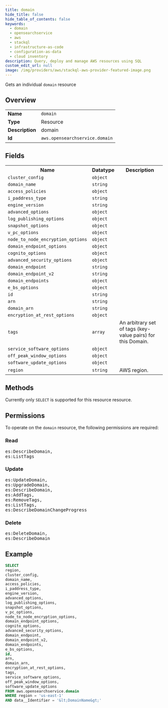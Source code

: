 ```yaml
---
title: domain
hide_title: false
hide_table_of_contents: false
keywords:
  - domain
  - opensearchservice
  - aws
  - stackql
  - infrastructure-as-code
  - configuration-as-data
  - cloud inventory
description: Query, deploy and manage AWS resources using SQL
custom_edit_url: null
image: /img/providers/aws/stackql-aws-provider-featured-image.png
---
```

Gets an individual <code>domain</code> resource

## Overview
<table><tbody>
<tr><td><b>Name</b></td><td><code>domain</code></td></tr>
<tr><td><b>Type</b></td><td>Resource</td></tr>
<tr><td><b>Description</b></td><td>domain</td></tr>
<tr><td><b>Id</b></td><td><code>aws.opensearchservice.domain</code></td></tr>
</tbody></table>

## Fields
<table><tbody>
<tr><th>Name</th><th>Datatype</th><th>Description</th></tr>
<tr><td><code>cluster_config</code></td><td><code>object</code></td><td></td></tr>
<tr><td><code>domain_name</code></td><td><code>string</code></td><td></td></tr>
<tr><td><code>access_policies</code></td><td><code>object</code></td><td></td></tr>
<tr><td><code>i_paddress_type</code></td><td><code>string</code></td><td></td></tr>
<tr><td><code>engine_version</code></td><td><code>string</code></td><td></td></tr>
<tr><td><code>advanced_options</code></td><td><code>object</code></td><td></td></tr>
<tr><td><code>log_publishing_options</code></td><td><code>object</code></td><td></td></tr>
<tr><td><code>snapshot_options</code></td><td><code>object</code></td><td></td></tr>
<tr><td><code>v_pc_options</code></td><td><code>object</code></td><td></td></tr>
<tr><td><code>node_to_node_encryption_options</code></td><td><code>object</code></td><td></td></tr>
<tr><td><code>domain_endpoint_options</code></td><td><code>object</code></td><td></td></tr>
<tr><td><code>cognito_options</code></td><td><code>object</code></td><td></td></tr>
<tr><td><code>advanced_security_options</code></td><td><code>object</code></td><td></td></tr>
<tr><td><code>domain_endpoint</code></td><td><code>string</code></td><td></td></tr>
<tr><td><code>domain_endpoint_v2</code></td><td><code>string</code></td><td></td></tr>
<tr><td><code>domain_endpoints</code></td><td><code>object</code></td><td></td></tr>
<tr><td><code>e_bs_options</code></td><td><code>object</code></td><td></td></tr>
<tr><td><code>id</code></td><td><code>string</code></td><td></td></tr>
<tr><td><code>arn</code></td><td><code>string</code></td><td></td></tr>
<tr><td><code>domain_arn</code></td><td><code>string</code></td><td></td></tr>
<tr><td><code>encryption_at_rest_options</code></td><td><code>object</code></td><td></td></tr>
<tr><td><code>tags</code></td><td><code>array</code></td><td>An arbitrary set of tags (key-value pairs) for this Domain.</td></tr>
<tr><td><code>service_software_options</code></td><td><code>object</code></td><td></td></tr>
<tr><td><code>off_peak_window_options</code></td><td><code>object</code></td><td></td></tr>
<tr><td><code>software_update_options</code></td><td><code>object</code></td><td></td></tr>
<tr><td><code>region</code></td><td><code>string</code></td><td>AWS region.</td></tr>

</tbody></table>

## Methods
Currently only <code>SELECT</code> is supported for this resource resource.

## Permissions

To operate on the <code>domain</code> resource, the following permissions are required:

### Read
<pre>
es:DescribeDomain,
es:ListTags</pre>

### Update
<pre>
es:UpdateDomain,
es:UpgradeDomain,
es:DescribeDomain,
es:AddTags,
es:RemoveTags,
es:ListTags,
es:DescribeDomainChangeProgress</pre>

### Delete
<pre>
es:DeleteDomain,
es:DescribeDomain</pre>


## Example
```sql
SELECT
region,
cluster_config,
domain_name,
access_policies,
i_paddress_type,
engine_version,
advanced_options,
log_publishing_options,
snapshot_options,
v_pc_options,
node_to_node_encryption_options,
domain_endpoint_options,
cognito_options,
advanced_security_options,
domain_endpoint,
domain_endpoint_v2,
domain_endpoints,
e_bs_options,
id,
arn,
domain_arn,
encryption_at_rest_options,
tags,
service_software_options,
off_peak_window_options,
software_update_options
FROM aws.opensearchservice.domain
WHERE region = 'us-east-1'
AND data__Identifier = '&lt;DomainName&gt;'
```
